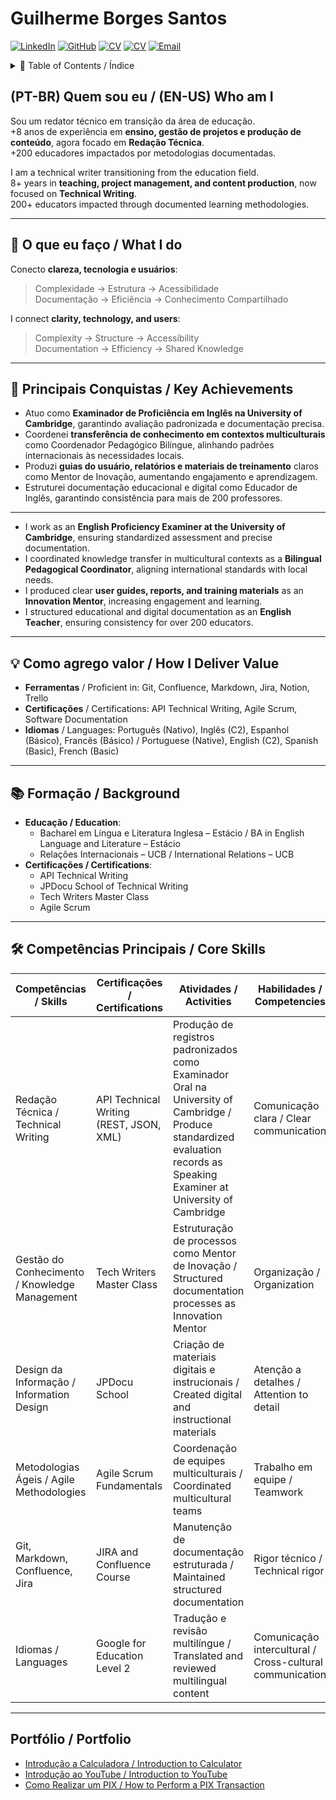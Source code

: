 # Guilherme Borges Santos

[![LinkedIn](https://img.shields.io/badge/LinkedIn-GuilhermeBorSan-blue?style=flat-square&logo=linkedin)](https://www.linkedin.com/in/guilhermeborsan)
[![GitHub](https://img.shields.io/badge/GitHub-GuilhermeBorSan-black?style=flat-square&logo=github)](https://github.com/GuilhermeBorSan)
[![CV](https://img.shields.io/badge/CV-PTBR-red?style=flat-square&logo=adobeacrobatreader)](https://github.com/GuilhermeBorSan/MyCVs/raw/main/PT-BR.md)
[![CV](https://img.shields.io/badge/CV-EN-blue?style=flat-square&logo=adobeacrobatreader)](https://github.com/GuilhermeBorSan/MyCVs/raw/main/EN-US.md)
[![Email](https://img.shields.io/badge/Email-GBSantos20@uol.com.br-green?style=flat-square&logo=gmail)](mailto:GBSantos20@uol.com.br)

<details>
<summary>📖 Table of Contents / Índice</summary>

- [Quem sou eu / Who am I](#pt-br-quem-sou-eu--en-us-who-am-i)
- [O que eu faço / What I do](#-o-que-eu-faco--what-i-do)
- [Principais Conquistas / Key Achievements](#-principais-conquistas--key-achievements)
- [Como agrego valor / How I Deliver Value](#-como-agrego-valor--how-i-deliver-value)
- [Formação / Background](#-formacao--background)
- [Competências Principais / Core Skills](#-competencias-principais--core-skills)
- [Portfólio / Portfolio](#-portfolio--portfolio)
- [Vamos nos conectar / Let’s Connect](#-vamos-nos-conectar--lets-connect)

</details>


## (PT-BR) Quem sou eu / (EN-US) Who am I

Sou um redator técnico em transição da área de educação.  
+8 anos de experiência em **ensino, gestão de projetos e produção de conteúdo**, agora focado em **Redação Técnica**.    
+200 educadores impactados por metodologias documentadas.  

I am a technical writer transitioning from the education field.    
8+ years in **teaching, project management, and content production**, now focused on **Technical Writing**.   
200+ educators impacted through documented learning methodologies. 

---

## 🔎 O que eu faço / What I do

Conecto **clareza, tecnologia e usuários**: 
> Complexidade → Estrutura → Acessibilidade  
> Documentação → Eficiência → Conhecimento Compartilhado

I connect **clarity, technology, and users**:  
> Complexity → Structure → Accessibility  
> Documentation → Efficiency → Shared Knowledge

---

## 🚀 Principais Conquistas / Key Achievements

- Atuo como **Examinador de Proficiência em Inglês na University of Cambridge**, garantindo avaliação padronizada e documentação precisa.
- Coordenei **transferência de conhecimento em contextos multiculturais** como Coordenador Pedagógico Bilíngue, alinhando padrões internacionais às necessidades locais.
- Produzi **guias do usuário, relatórios e materiais de treinamento** claros como Mentor de Inovação, aumentando engajamento e aprendizagem.
- Estruturei documentação educacional e digital como Educador de Inglês, garantindo consistência para mais de 200 professores. 
***
- I work as an **English Proficiency Examiner at the University of Cambridge**, ensuring standardized assessment and precise documentation.
- I coordinated knowledge transfer in multicultural contexts as a **Bilingual Pedagogical Coordinator**, aligning international standards with local needs.
- I produced clear **user guides, reports, and training materials** as an **Innovation Mentor**, increasing engagement and learning.
- I structured educational and digital documentation as an **English Teacher**, ensuring consistency for over 200 educators.
---

## 💡 Como agrego valor / How I Deliver Value

- **Ferramentas** / Proficient in: Git, Confluence, Markdown, Jira, Notion, Trello  
- **Certificações** / Certifications: API Technical Writing, Agile Scrum, Software Documentation  
- **Idiomas** / Languages: Português (Nativo), Inglês (C2), Espanhol (Básico), Francês (Básico) / Portuguese (Native), English (C2), Spanish (Basic), French (Basic)

---

## 📚 Formação / Background

- **Educação / Education**:  
  - Bacharel em Língua e Literatura Inglesa – Estácio / BA in English Language and Literature – Estácio  
  - Relações Internacionais – UCB / International Relations – UCB
- **Certificações / Certifications**:  
  - API Technical Writing  
  - JPDocu School of Technical Writing  
  - Tech Writers Master Class  
  - Agile Scrum

---

## 🛠 Competências Principais / Core Skills

| Competências / Skills | Certificações / Certifications | Atividades / Activities | Habilidades / Competencies |
|----------------------|-------------------------------|------------------------|----------------------------|
| Redação Técnica / Technical Writing | API Technical Writing (REST, JSON, XML) | Produção de registros padronizados como Examinador Oral na University of Cambridge / Produce standardized evaluation records as Speaking Examiner at University of Cambridge | Comunicação clara / Clear communication |
| Gestão do Conhecimento / Knowledge Management | Tech Writers Master Class | Estruturação de processos como Mentor de Inovação / Structured documentation processes as Innovation Mentor | Organização / Organization |
| Design da Informação / Information Design | JPDocu School | Criação de materiais digitais e instrucionais / Created digital and instructional materials | Atenção a detalhes / Attention to detail |
| Metodologias Ágeis / Agile Methodologies | Agile Scrum Fundamentals | Coordenação de equipes multiculturais / Coordinated multicultural teams | Trabalho em equipe / Teamwork |
| Git, Markdown, Confluence, Jira | JIRA and Confluence Course | Manutenção de documentação estruturada / Maintained structured documentation | Rigor técnico / Technical rigor |
| Idiomas / Languages | Google for Education Level 2 | Tradução e revisão multilíngue / Translated and reviewed multilingual content | Comunicação intercultural / Cross-cultural communication |

---

## Portfólio / Portfolio

- [Introdução a Calculadora / Introduction to Calculator](https://github.com/GuilhermeBorSan/My-Repo/blob/main/CalculatorExercise.md)  
- [Introdução ao YouTube / Introduction to YouTube](https://github.com/GuilhermeBorSan/My-Repo/blob/main/Intro-to-YouTube.md)  
- [Como Realizar um PIX / How to Perform a PIX Transaction](https://github.com/GuilhermeBorSan/My-Repo/blob/main/Pix-Transaction.md)  
